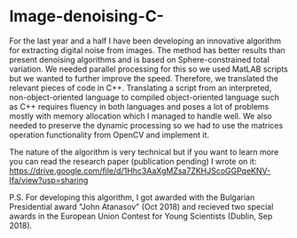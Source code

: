 # Image-denoising-C-
For the last year and a half I have been developing an innovative algorithm for extracting digital noise from images. The method has better results than present denoising algorithms and is based on Sphere-constrained total variation. We needed parallel processing for this so we used MatLAB scripts but we wanted to further improve the speed. Therefore, we translated the relevant pieces of code in C++. Translating a script from an interpreted, non-object-oriented language to compiled object-oriented language such as C++ requires fluency in both languages and poses a lot of problems mostly with memory allocation which I managed to handle well. We also needed to preserve the dynamic processing so we had to use the matrices operation functionality from OpenCV and implement it. 

The nature of the algorithm is very technical but if you want to learn more you can read the research paper (publication pending) I wrote on it: https://drive.google.com/file/d/1Hhc3AaXgMZsa7ZKHJScoGGPqeKNV-Ifa/view?usp=sharing



P.S. For developing this algorithm, I got awarded with the Bulgarian Presidential award "John Atanasov" (Oct 2018) and recieved two special awards in the European Union Contest for Young Scientists (Dublin, Sep 2018).
